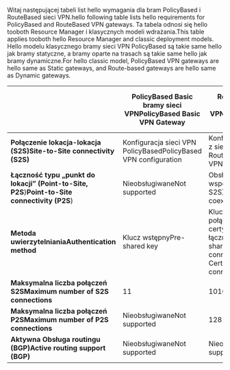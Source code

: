 <span data-ttu-id="e31f7-101">Witaj następującej tabeli list hello wymagania dla bram PolicyBased i RouteBased sieci VPN.</span><span class="sxs-lookup"><span data-stu-id="e31f7-101">hello following table lists hello requirements for PolicyBased and RouteBased VPN gateways.</span></span> <span data-ttu-id="e31f7-102">Ta tabela odnosi się hello tooboth Resource Manager i klasycznych modeli wdrażania.</span><span class="sxs-lookup"><span data-stu-id="e31f7-102">This table applies tooboth hello Resource Manager and classic deployment models.</span></span> <span data-ttu-id="e31f7-103">Hello modelu klasycznego bramy sieci VPN PolicyBased są takie same hello jak bramy statyczne, a bramy oparte na trasach są takie same hello jak bramy dynamiczne.</span><span class="sxs-lookup"><span data-stu-id="e31f7-103">For hello classic model, PolicyBased VPN gateways are hello same as Static gateways, and Route-based gateways are hello same as Dynamic gateways.</span></span>

|  | <span data-ttu-id="e31f7-104">**PolicyBased Basic bramy sieci VPN**</span><span class="sxs-lookup"><span data-stu-id="e31f7-104">**PolicyBased Basic VPN Gateway**</span></span> | <span data-ttu-id="e31f7-105">**RouteBased Basic bramy sieci VPN**</span><span class="sxs-lookup"><span data-stu-id="e31f7-105">**RouteBased Basic VPN Gateway**</span></span> | <span data-ttu-id="e31f7-106">**RouteBased Standard bramy sieci VPN**</span><span class="sxs-lookup"><span data-stu-id="e31f7-106">**RouteBased Standard VPN Gateway**</span></span> | <span data-ttu-id="e31f7-107">**Brama sieci VPN RouteBased wysokiej wydajności**</span><span class="sxs-lookup"><span data-stu-id="e31f7-107">**RouteBased High Performance VPN Gateway**</span></span> |
| --- | --- | --- | --- | --- |
| <span data-ttu-id="e31f7-108">**Połączenie lokacja-lokacja (S2S)**</span><span class="sxs-lookup"><span data-stu-id="e31f7-108">**Site-to-Site connectivity   (S2S)**</span></span> |<span data-ttu-id="e31f7-109">Konfiguracja sieci VPN PolicyBased</span><span class="sxs-lookup"><span data-stu-id="e31f7-109">PolicyBased VPN configuration</span></span> |<span data-ttu-id="e31f7-110">Konfiguracja sieci VPN z siecią typu RouteBased</span><span class="sxs-lookup"><span data-stu-id="e31f7-110">RouteBased VPN configuration</span></span> |<span data-ttu-id="e31f7-111">Konfiguracja sieci VPN z siecią typu RouteBased</span><span class="sxs-lookup"><span data-stu-id="e31f7-111">RouteBased VPN configuration</span></span> |<span data-ttu-id="e31f7-112">Konfiguracja sieci VPN z siecią typu RouteBased</span><span class="sxs-lookup"><span data-stu-id="e31f7-112">RouteBased VPN configuration</span></span> |
| <span data-ttu-id="e31f7-113">**Łączność typu „punkt do lokacji” (Point-to-Site, P2S**)</span><span class="sxs-lookup"><span data-stu-id="e31f7-113">**Point-to-Site connectivity (P2S**)</span></span> |<span data-ttu-id="e31f7-114">Nieobsługiwane</span><span class="sxs-lookup"><span data-stu-id="e31f7-114">Not supported</span></span> |<span data-ttu-id="e31f7-115">Obsługiwane (może współistnieć z S2S)</span><span class="sxs-lookup"><span data-stu-id="e31f7-115">Supported (Can coexist with S2S)</span></span> |<span data-ttu-id="e31f7-116">Obsługiwane (może współistnieć z S2S)</span><span class="sxs-lookup"><span data-stu-id="e31f7-116">Supported (Can coexist with S2S)</span></span> |<span data-ttu-id="e31f7-117">Obsługiwane (może współistnieć z S2S)</span><span class="sxs-lookup"><span data-stu-id="e31f7-117">Supported (Can coexist with S2S)</span></span> |
| <span data-ttu-id="e31f7-118">**Metoda uwierzytelniania**</span><span class="sxs-lookup"><span data-stu-id="e31f7-118">**Authentication method**</span></span> |<span data-ttu-id="e31f7-119">Klucz wstępny</span><span class="sxs-lookup"><span data-stu-id="e31f7-119">Pre-shared key</span></span> |<span data-ttu-id="e31f7-120">Klucz wstępny dla połączeń S2S, certyfikaty dla łączności P2S</span><span class="sxs-lookup"><span data-stu-id="e31f7-120">Pre-shared key for S2S connectivity, Certificates for P2S connectivity</span></span> |<span data-ttu-id="e31f7-121">Klucz wstępny dla połączeń S2S, certyfikaty dla łączności P2S</span><span class="sxs-lookup"><span data-stu-id="e31f7-121">Pre-shared key for S2S connectivity, Certificates for P2S connectivity</span></span> |<span data-ttu-id="e31f7-122">Klucz wstępny dla połączeń S2S, certyfikaty dla łączności P2S</span><span class="sxs-lookup"><span data-stu-id="e31f7-122">Pre-shared key for S2S connectivity, Certificates for P2S connectivity</span></span> |
| <span data-ttu-id="e31f7-123">**Maksymalna liczba połączeń S2S**</span><span class="sxs-lookup"><span data-stu-id="e31f7-123">**Maximum number of S2S connections**</span></span> |<span data-ttu-id="e31f7-124">1</span><span class="sxs-lookup"><span data-stu-id="e31f7-124">1</span></span> |<span data-ttu-id="e31f7-125">10</span><span class="sxs-lookup"><span data-stu-id="e31f7-125">10</span></span> |<span data-ttu-id="e31f7-126">10</span><span class="sxs-lookup"><span data-stu-id="e31f7-126">10</span></span> |<span data-ttu-id="e31f7-127">30</span><span class="sxs-lookup"><span data-stu-id="e31f7-127">30</span></span> |
| <span data-ttu-id="e31f7-128">**Maksymalna liczba połączeń P2S**</span><span class="sxs-lookup"><span data-stu-id="e31f7-128">**Maximum number of P2S connections**</span></span> |<span data-ttu-id="e31f7-129">Nieobsługiwane</span><span class="sxs-lookup"><span data-stu-id="e31f7-129">Not supported</span></span> |<span data-ttu-id="e31f7-130">128</span><span class="sxs-lookup"><span data-stu-id="e31f7-130">128</span></span> |<span data-ttu-id="e31f7-131">128</span><span class="sxs-lookup"><span data-stu-id="e31f7-131">128</span></span> |<span data-ttu-id="e31f7-132">128</span><span class="sxs-lookup"><span data-stu-id="e31f7-132">128</span></span> |
| <span data-ttu-id="e31f7-133">**Aktywna Obsługa routingu (BGP)**</span><span class="sxs-lookup"><span data-stu-id="e31f7-133">**Active routing support (BGP)**</span></span> |<span data-ttu-id="e31f7-134">Nieobsługiwane</span><span class="sxs-lookup"><span data-stu-id="e31f7-134">Not supported</span></span> |<span data-ttu-id="e31f7-135">Nieobsługiwane</span><span class="sxs-lookup"><span data-stu-id="e31f7-135">Not supported</span></span> |<span data-ttu-id="e31f7-136">Obsługiwane</span><span class="sxs-lookup"><span data-stu-id="e31f7-136">Supported</span></span> |<span data-ttu-id="e31f7-137">Obsługiwane</span><span class="sxs-lookup"><span data-stu-id="e31f7-137">Supported</span></span> |

